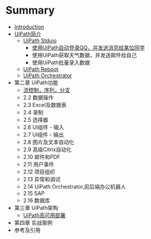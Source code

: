 # Summary

* [Introduction](README.md)
* [UiPath简介](chapter1.md)
  * [UiPath Stduio](shi-yong-uipath-stduio-lu-zhi-liu-cheng.md)
    * [使用UiPath自动登录QQ，并发送消息给某位同学](shi-yong-uipath-stduio-lu-zhi-liu-cheng/shi-yong-uipath-zi-dong-deng-lu-qq-ff0c-bing-fa-song-xiao-xi-gei-mou-wei-tong-xue.md)
    * 使用UiPath获取天气数据，并发送邮件给自己
    * 使用UiPath批量录入数据
  * [UiPath Reboot](uipath-reboot.md)
  * [UiPath Orchestrator](uipath-orchestrator.md)
* 第二章 UiPath功能
  * [流控制，序列，分支](liu-kong-zhi-ff0c-xu-lie-ff0c-fen-zhi.md)
  * 2.2 数据操作
  * 2.3 Excel及数据表
  * 2.4 录制
  * 2.5 选择器
  * 2.6 UI组件 - 输入
  * 2.7 UI组件 -  输出
  * 2.8 图片及文本自动化
  * 2.9 高级Citrix自动化
  * 2.10 邮件和PDF
  * 2.11 用户事件
  * 2.12 项目组织
  * 2.13 异常和调试
  * 2.14 UiPath Orchestrator,前后端办公机器人
  * 2.15 SAP
  * 2.16 数据库
* 第三章 UiPath架构
  * [UiPath高可用部署](uipathgao-ke-yong-bu-shu.md)
* 第四章 实战案例
* 参考及引用

